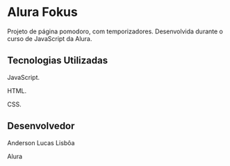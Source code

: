 # Alura Fokus

Projeto de página pomodoro, com temporizadores. Desenvolvida durante o curso de JavaScript da Alura.

## Tecnologias Utilizadas

JavaScript.

HTML.

CSS.

## Desenvolvedor

Anderson Lucas Lisbôa

Alura
